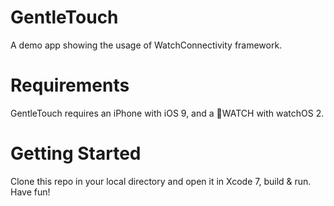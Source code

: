 # GentleTouch

A demo app showing the usage of WatchConnectivity framework.

# Requirements

GentleTouch requires an iPhone with iOS 9, and a WATCH with watchOS 2.

# Getting Started

Clone this repo in your local directory and open it in Xcode 7, build & run. Have fun!
